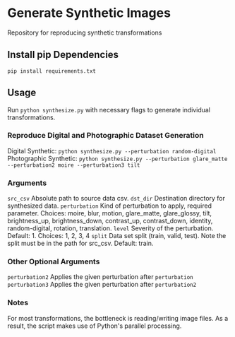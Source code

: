 # Generate Synthetic Images
Repository for reproducing synthetic transformations

## Install pip Dependencies
`pip install requirements.txt`

## Usage
Run `python synthesize.py` with necessary flags to generate individual transformations.

### Reproduce Digital and Photographic Dataset Generation
Digital Synthetic: `python synthesize.py --perturbation random-digital`
Photographic Synthetic: `python synthesize.py --perturbation glare_matte --perturbation2 moire --perturbation3 tilt`

### Arguments
`src_csv` Absolute path to source data csv.
`dst_dir` Destination directory for synthesized data.
`perturbation` Kind of perturbation to apply, required parameter.
Choices: moire, blur, motion, glare_matte, glare_glossy, tilt, brightness_up, brightness_down, contrast_up, contrast_down, identity, random-digital, rotation, translation.
`level` Severity of the perturbation. Default: 1.
Choices: 1, 2, 3, 4
`split` Data set split (train, valid, test). Note the split must be in the path for src_csv. Default: train.

### Other Optional Arguments
`perturbation2` Applies the given perturbation after `perturbation`
`perturbation3` Applies the given perturbation after `perturbation2`

### Notes
For most transformations, the bottleneck is reading/writing image files. As a result, the script makes use of Python's parallel processing.
